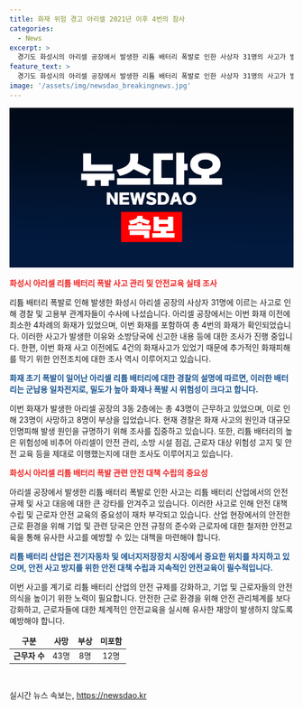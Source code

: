 ```yaml
---
title: 화재 위험 경고 아리셀 2021년 이후 4번의 참사
categories:
  - News
excerpt: >
  경기도 화성시의 아리셀 공장에서 발생한 리튬 배터리 폭발로 인한 사상자 31명의 사고가 발생했다. 이번 화재 이전에도 적어도 4차례의 화재가 있었으며, 안전교육 및 관리 부족으로 대규모 피해를 가져왔다는 비판이 제기되고 있다. 경찰은 화재 사고의 원인을 조사 중이며, 안전조치가 취해졌는지 여부도 살펴보고 있다. 근로자 43명 중 23명이 사상했으며, 현재까지 65명을 조사 중이라고 밝히고 있다.
feature_text: >
  경기도 화성시의 아리셀 공장에서 발생한 리튬 배터리 폭발로 인한 사상자 31명의 사고가 발생했다. 이번 화재 이전에도 적어도 4차례의 화재가 있었으며, 안전교육 및 관리 부족으로 대규모 피해를 가져왔다는 비판이 제기되고 있다. 경찰은 화재 사고의 원인을 조사 중이며, 안전조치가 취해졌는지 여부도 살펴보고 있다. 근로자 43명 중 23명이 사상했으며, 현재까지 65명을 조사 중이라고 밝히고 있다.
image: '/assets/img/newsdao_breakingnews.jpg'
---
```


<p><img src="/assets/img/newsdao_breakingnews.jpg" alt="firstkoreanews 속보" /></p>

<p><b><span style="color: #ee2323;">화성시 아리셀 리튬 배터리 폭발 사고 관리 및 안전교육 실태 조사</span></b></p>

<p>리튬 배터리 폭발로 인해 발생한 화성시 아리셀 공장의 사상자 31명에 이르는 사고로 인해 경찰 및 고용부 관계자들이 수사에 나섰습니다. 아리셀 공장에서는 이번 화재 이전에 최소한 4차례의 화재가 있었으며, 이번 화재를 포함하여 총 4번의 화재가 확인되었습니다. 이러한 사고가 발생한 이유와 소방당국에 신고한 내용 등에 대한 조사가 진행 중입니다. 한편, 이번 화재 사고 이전에도 4건의 화재사고가 있었기 때문에 추가적인 화재피해를 막기 위한 안전조치에 대한 조사 역시 이루어지고 있습니다.</p>

<p><b><span style="color: #1a5490;">화재 초기 폭발이 일어난 아리셀 리튬 배터리에 대한 경찰의 설명에 따르면, 이러한 배터리는 군납용 일차전지로, 밀도가 높아 화재나 폭발 시 위험성이 크다고 합니다.</span></b></p>

<p>이번 화재가 발생한 아리셀 공장의 3동 2층에는 총 43명이 근무하고 있었으며, 이로 인해 23명이 사망하고 8명이 부상을 입었습니다. 현재 경찰은 화재 사고의 원인과 대규모 인명피해 발생 원인을 규명하기 위해 조사를 집중하고 있습니다. 또한, 리튬 배터리의 높은 위험성에 비추어 아리셀이 안전 관리, 소방 시설 점검, 근로자 대상 위험성 고지 및 안전 교육 등을 제대로 이행했는지에 대한 조사도 이루어지고 있습니다.</p>

<p><b><span style="color: #ee2323;">화성시 아리셀 리튬 배터리 폭발 관련 안전 대책 수립의 중요성</span></b></p>

<p>아리셀 공장에서 발생한 리튬 배터리 폭발로 인한 사고는 리튬 배터리 산업에서의 안전 규제 및 사고 대응에 대한 큰 강타를 안겨주고 있습니다. 이러한 사고로 인해 안전 대책 수립 및 근로자 안전 교육의 중요성이 재차 부각되고 있습니다. 산업 현장에서의 안전한 근로 환경을 위해 기업 및 관련 당국은 안전 규정의 준수와 근로자에 대한 철저한 안전교육을 통해 유사한 사고를 예방할 수 있는 대책을 마련해야 합니다.</p>

<p><b><span style="color: #1a5490;">리튬 배터리 산업은 전기자동차 및 에너지저장장치 시장에서 중요한 위치를 차지하고 있으며, 안전 사고 방지를 위한 안전 대책 수립과 지속적인 안전교육이 필수적입니다.</span></b></p>

<p>이번 사고를 계기로 리튬 배터리 산업의 안전 규제를 강화하고, 기업 및 근로자들의 안전의식을 높이기 위한 노력이 필요합니다. 안전한 근로 환경을 위해 안전 관리체계를 보다 강화하고, 근로자들에 대한 체계적인 안전교육을 실시해 유사한 재앙이 발생하지 않도록 예방해야 합니다.</p>

<table>
<thead>
<tr>
<td style="text-align: center; height: 17px;"><b>구분</b></td>
<td style="text-align: center; height: 17px;"><b>사망</b></td>
<td style="text-align: center; height: 17px;"><b>부상</b></td>
<td style="text-align: center; height: 17px;"><b>미포함</b></td>
</tr>
</thead>
<tbody>
<tr>
<td style="text-align: center; height: 17px;"><b>근무자 수</b></td>
<td style="text-align: center; height: 17px;">43명</td>
<td style="text-align: center; height: 17px;">8명</td>
<td style="text-align: center; height: 17px;">12명</td>
</tr>
</tbody>
</table>

<p data-ke-size="size16">&nbsp;</p>
실시간 뉴스 속보는, <a href="https://newsdao.kr" rel="dofollow">https://newsdao.kr</a>


